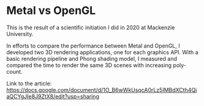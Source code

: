 # Metal vs OpenGL
This is the result of a scientific initiation I did in 2020 at Mackenzie University.

In efforts to compare the performance between Metal and OpenGL, I developed two 3D rendering applications, one for each graphics API. 
With a basic rendering pipeline and Phong shading model, I measured and compared the time to render the same 3D scenes with increasing poly-count.

Link to the article: https://docs.google.com/document/d/1O_B6wWkUsqcA0rLz5IMBdXCth4QiaQCYgJIe8J9ZtX8/edit?usp=sharing
